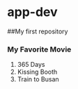 # app-dev
##My first repository
### My Favorite Movie
1. 365 Days
2. Kissing Booth
3. Train to Busan
